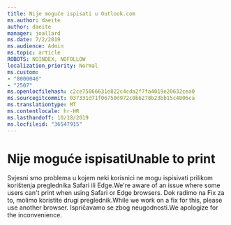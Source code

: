 ```yaml
---
title: Nije moguće ispisati u Outlook.com
ms.author: daeite
author: daeite
manager: joallard
ms.date: 7/2/2019
ms.audience: Admin
ms.topic: article
ROBOTS: NOINDEX, NOFOLLOW
localization_priority: Normal
ms.custom:
- "8000046"
- "2507"
ms.openlocfilehash: c2ce75066631e822c4cda2f7fa4019e20632cea0
ms.sourcegitcommit: 037331d71f06750d972c0b6278b23bb15c4806ca
ms.translationtype: MT
ms.contentlocale: hr-HR
ms.lasthandoff: 10/18/2019
ms.locfileid: "36547915"
---
```

# <a name="unable-to-print"></a><span data-ttu-id="f7d68-102">Nije moguće ispisati</span><span class="sxs-lookup"><span data-stu-id="f7d68-102">Unable to print</span></span>

<span data-ttu-id="f7d68-103">Svjesni smo problema u kojem neki korisnici ne mogu ispisivati prilikom korištenja preglednika Safari ili Edge.</span><span class="sxs-lookup"><span data-stu-id="f7d68-103">We're aware of an issue where some users can't print when using Safari or Edge browsers.</span></span> <span data-ttu-id="f7d68-104">Dok radimo na Fix za to, molimo koristite drugi preglednik.</span><span class="sxs-lookup"><span data-stu-id="f7d68-104">While we work on a fix for this, please use another browser.</span></span> <span data-ttu-id="f7d68-105">Ispričavamo se zbog neugodnosti.</span><span class="sxs-lookup"><span data-stu-id="f7d68-105">We apologize for the inconvenience.</span></span>